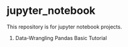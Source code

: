 # jupyter_notebook
This repository is for jupyter notebook projects.

1. Data-Wrangling
Pandas Basic Tutorial
